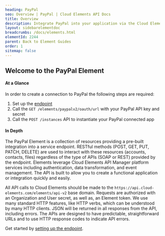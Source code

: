 ```yaml
---
heading: PayPal
seo: Overview | PayPal | Cloud Elements API Docs
title: Overview
description: Integrate PayPal into your application via the Cloud Elements APIs.
layout: sidebarelementdoc
breadcrumbs: /docs/elements.html
elementId: 2244
parent: Back to Element Guides
order: 1
sitemap: false
---
```


## Welcome to the PayPal Element


#### At a Glance

In order to create a connection to PayPal the following steps are required:

1. Set up the [endpoint](paypal-endpoint-setup.html)
2. Call the `GET /elements/paypalv2/oauth/url` with your PayPal API key and secret
3. Call the `POST /instances` API to instantiate your PayPal connected app

#### In Depth

The PayPal Element is a collection of resources providing a pre-built integration into a service endpoint. RESTful methods (POST, GET, PUT, PATCH, DELETE) are used to interact with these resources (accounts, contacts, files) regardless of the type of APIs (SOAP or REST) provided by the endpoint. Elements leverage Cloud Elements API Manager platform services including authentication, data transformation, and event management.  The API is built to allow you to create a functional application or integration quickly and easily.

All API calls to Cloud Elements should be made to the `https://api.cloud-elements.com/elements/api-v2` base domain. Requests are authorized with an Organization and User secret, as well as, an Element token.  We use many standard HTTP features, like HTTP verbs, which can be understood by many HTTP clients. JSON will be returned in all responses from the API, including errors. The APIs are designed to have predictable, straightforward URLs and to use HTTP response codes to indicate API errors.

Get started by [setting up the endpoint](paypal-endpoint-setup.html).
